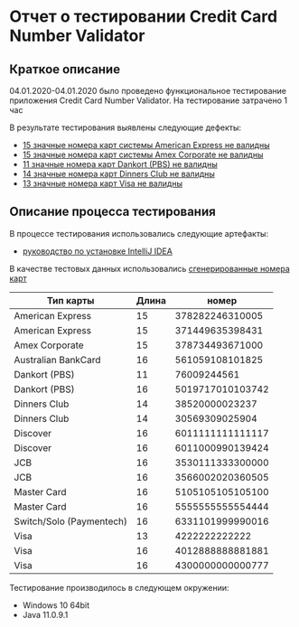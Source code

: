 # Отчет о тестировании Credit Card Number Validator
## Краткое описание

04.01.2020-04.01.2020 было проведено функциональное тестирование приложения Credit Card Number Validator.
На тестирование затрачено 1 час

В результате тестирования выявлены следующие дефекты:
* [15 значные номера карт системы American Express не валидны](https://github.com/helenkhim/-java-1.2/issues/1)
* [15 значные номера карт системы Amex Corporate  не валидны](https://github.com/helenkhim/-java-1.2/issues/2)
* [11 значные номера карт Dankort (PBS) не валидны](https://github.com/helenkhim/-java-1.2/issues/3)
* [14 значные номера карт Dinners Club не валидны](https://github.com/helenkhim/-java-1.2/issues/2)
* [13 значные номера карт Visa не валидны](https://github.com/helenkhim/-java-1.2/issues/5)
## Описание процесса тестирования

В процессе тестирования использовались следующие артефакты:
* [руководство по установке IntelliJ IDEA](https://github.com/netology-code/javaqa-homeworks/blob/master/intro/idea.md) 


В качестве тестовых данных использовались [сгенерированные номера карт](https://www.kobzarev.com/other/testoviye-nomera-kreditnyh-kart/)

Тип карты | Длина | номер
------ | ------|----------
American Express      | 15     | 378282246310005
American Express       | 15   | 371449635398431	
Amex Corporate      | 15     | 378734493671000  
Australian BankCard      | 16    | 561059108101825
Dankort (PBS)      | 11   | 76009244561
Dankort (PBS)      | 16      | 5019717010103742  
Dinners Club| 14     |38520000023237
Dinners Club       | 14   | 30569309025904
Discover      |  16     | 6011111111111117	  
Discover       | 16   | 6011000990139424	
JCB      |  16     | 3530111333300000  
JCB    | 16   | 3566002020360505
Master Card    |     16  | 5105105105105100 
Master Card   |     16  | 5555555555554444  
Switch/Solo (Paymentech)       | 16  | 6331101999990016
Visa      |    13   | 4222222222222  
Visa   | 16      | 4012888888881881
Visa       | 16   | 4300000000000777
 
 Тестирование производилось в следующем окружении:
* Windows 10 64bit
* Java 11.0.9.1

